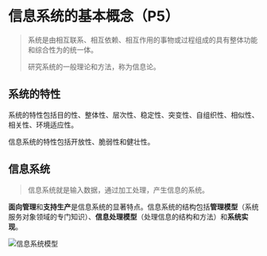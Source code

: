# 信息系统的基本概念（P5）

> 系统是由相互联系、相互依赖、相互作用的事物或过程组成的具有整体功能和综合性为的统一体。
>
> 研究系统的一般理论和方法，称为信息论。

## 系统的特性

系统的特性包括目的性、整体性、层次性、稳定性、突变性、自组织性、相似性、相关性、环境适应性。

信息系统的特性包括开放性、脆弱性和健壮性。

## 信息系统

> 信息系统就是输入数据，通过加工处理，产生信息的系统。

**面向管理**和**支持生产**是信息系统的显著特点。信息系统的结构包括**管理模型**（系统服务对象领域的专门知识）、**信息处理模型**（处理信息的结构和方法）和**系统实现**。

![信息系统模型](https://tva1.sinaimg.cn/large/006tNbRwgy1g9fuw2gq8tj30hq0hft93.jpg)





